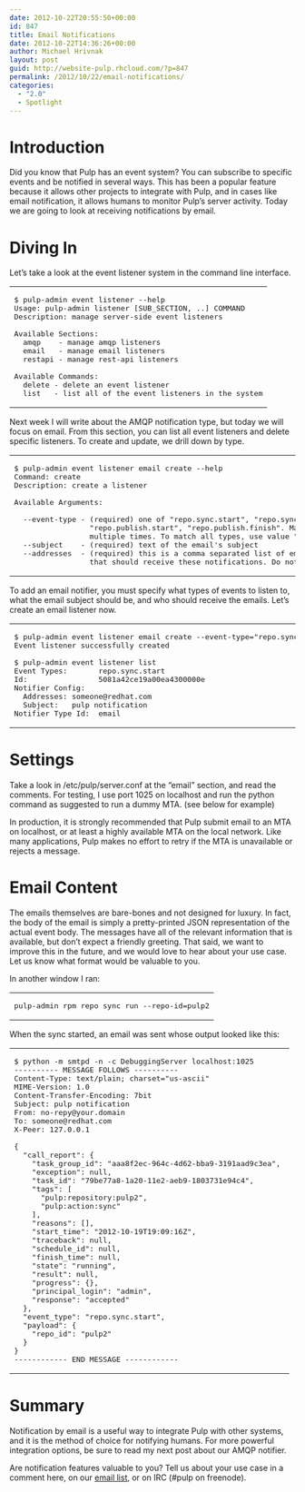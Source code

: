 ```yaml
---
date: 2012-10-22T20:55:50+00:00
id: 847
title: Email Notifications
date: 2012-10-22T14:36:26+00:00
author: Michael Hrivnak
layout: post
guid: http://website-pulp.rhcloud.com/?p=847
permalink: /2012/10/22/email-notifications/
categories:
  - "2.0"
  - Spotlight
---
```

<!-- more -->
# Introduction

Did you know that Pulp has an event system? You can subscribe to specific events and be notified in several ways. This has been a popular feature because it allows other projects to integrate with Pulp, and in cases like email notification, it allows humans to monitor Pulp&#8217;s server activity. Today we are going to look at receiving notifications by email.

# Diving In

Let&#8217;s take a look at the event listener system in the command line interface.

<div class="wp_syntax">
  <table>
    <tr>
      <td class="code">
        <pre class="none" style="font-family:monospace;">$ pulp-admin event listener --help
Usage: pulp-admin listener [SUB_SECTION, ..] COMMAND
Description: manage server-side event listeners
&nbsp;
Available Sections:
  amqp    - manage amqp listeners
  email   - manage email listeners
  restapi - manage rest-api listeners
&nbsp;
Available Commands:
  delete - delete an event listener
  list   - list all of the event listeners in the system</pre>
      </td>
    </tr>
  </table>
</div>

Next week I will write about the AMQP notification type, but today we will focus on email. From this section, you can list all event listeners and delete specific listeners. To create and update, we drill down by type.

<div class="wp_syntax">
  <table>
    <tr>
      <td class="code">
        <pre class="none" style="font-family:monospace;">$ pulp-admin event listener email create --help
Command: create
Description: create a listener
&nbsp;
Available Arguments:
&nbsp;
  --event-type - (required) one of "repo.sync.start", "repo.sync.finish",
                 "repo.publish.start", "repo.publish.finish". May be specified
                 multiple times. To match all types, use value "*"
  --subject    - (required) text of the email's subject
  --addresses  - (required) this is a comma separated list of email addresses
                 that should receive these notifications. Do not include spaces.</pre>
      </td>
    </tr>
  </table>
</div>

To add an email notifier, you must specify what types of events to listen to, what the email subject should be, and who should receive the emails. Let&#8217;s create an email listener now.

<div class="wp_syntax">
  <table>
    <tr>
      <td class="code">
        <pre class="none" style="font-family:monospace;">$ pulp-admin event listener email create --event-type="repo.sync.start" --subject="pulp notification" --addresses=someone@redhat.com
Event listener successfully created
&nbsp;
$ pulp-admin event listener list
Event Types:       repo.sync.start
Id:                5081a42ce19a00ea4300000e
Notifier Config:   
  Addresses: someone@redhat.com
  Subject:   pulp notification
Notifier Type Id:  email</pre>
      </td>
    </tr>
  </table>
</div>

# Settings

Take a look in /etc/pulp/server.conf at the &#8220;email&#8221; section, and read the comments. For testing, I use port 1025 on localhost and run the python command as suggested to run a dummy MTA. (see below for example)

In production, it is strongly recommended that Pulp submit email to an MTA on localhost, or at least a highly available MTA on the local network. Like many applications, Pulp makes no effort to retry if the MTA is unavailable or rejects a message.

# Email Content

The emails themselves are bare-bones and not designed for luxury. In fact, the body of the email is simply a pretty-printed JSON representation of the actual event body. The messages have all of the relevant information that is available, but don&#8217;t expect a friendly greeting. That said, we want to improve this in the future, and we would love to hear about your use case. Let us know what format would be valuable to you.

In another window I ran:

<div class="wp_syntax">
  <table>
    <tr>
      <td class="code">
        <pre class="none" style="font-family:monospace;">pulp-admin rpm repo sync run --repo-id=pulp2</pre>
      </td>
    </tr>
  </table>
</div>

When the sync started, an email was sent whose output looked like this:

<div class="wp_syntax">
  <table>
    <tr>
      <td class="code">
        <pre class="none" style="font-family:monospace;">$ python -m smtpd -n -c DebuggingServer localhost:1025
---------- MESSAGE FOLLOWS ----------
Content-Type: text/plain; charset="us-ascii"
MIME-Version: 1.0
Content-Transfer-Encoding: 7bit
Subject: pulp notification
From: no-repy@your.domain
To: someone@redhat.com
X-Peer: 127.0.0.1
&nbsp;
{
  "call_report": {
    "task_group_id": "aaa8f2ec-964c-4d62-bba9-3191aad9c3ea", 
    "exception": null, 
    "task_id": "79be77a8-1a20-11e2-aeb9-1803731e94c4", 
    "tags": [
      "pulp:repository:pulp2", 
      "pulp:action:sync"
    ], 
    "reasons": [], 
    "start_time": "2012-10-19T19:09:16Z", 
    "traceback": null, 
    "schedule_id": null, 
    "finish_time": null, 
    "state": "running", 
    "result": null, 
    "progress": {}, 
    "principal_login": "admin", 
    "response": "accepted"
  }, 
  "event_type": "repo.sync.start", 
  "payload": {
    "repo_id": "pulp2"
  }
}
------------ END MESSAGE ------------</pre>
      </td>
    </tr>
  </table>
</div>

# Summary

Notification by email is a useful way to integrate Pulp with other systems, and it is the method of choice for notifying humans. For more powerful integration options, be sure to read my next post about our AMQP notifier.

Are notification features valuable to you? Tell us about your use case in a comment here, on our [email list](https://www.redhat.com/mailman/listinfo/pulp-list), or on IRC (#pulp on freenode).